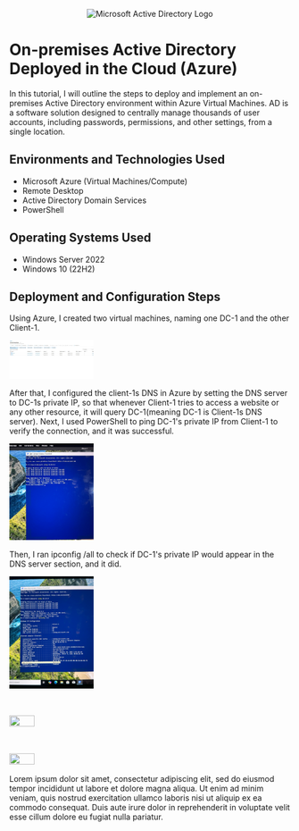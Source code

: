 <p align="center">
<img src="https://i.imgur.com/pU5A58S.png" alt="Microsoft Active Directory Logo"/>
</p>

<h1>On-premises Active Directory Deployed in the Cloud (Azure)</h1>
In this tutorial, I will outline the steps to deploy and implement an on-premises Active Directory environment within Azure Virtual Machines. AD is a software solution designed to centrally manage thousands of user accounts, including passwords, permissions, and other settings, from a single location.<br />


<h2>Environments and Technologies Used</h2>

- Microsoft Azure (Virtual Machines/Compute)
- Remote Desktop
- Active Directory Domain Services
- PowerShell

<h2>Operating Systems Used </h2>

- Windows Server 2022
- Windows 10 (22H2)


<h2>Deployment and Configuration Steps</h2> 

<p>
Using Azure, I created two virtual machines, naming one DC-1 and the other Client-1. <p><img src="Azure.jpg" height="30%" width="30%" alt="Azure"/> </p> After that, I configured the client-1s DNS in Azure by setting the DNS server to DC-1s private IP, so that whenever Client-1 tries to access a website or any other resource, it will query DC-1(meaning DC-1 is Client-1s DNS server). Next, I used PowerShell to ping DC-1's private IP from Client-1 to verify the connection, and it was successful. <p><img src="powershell.ping.jpg" height="30%" width="30%" alt="Ping"/></p> Then, I ran ipconfig /all to check if DC-1's private IP would appear in the DNS server section, and it did. <p><img src="DNS-IP.jpg" height="30%" width="30%" alt="DNS IP"/></p>
<br />

<p>
<img src="" height="30%" width="30%" alt=""/>
</p>

<p>

</p>
<br />

<p>
<img src="" height="300%" width="30%" alt=""/>
</p>
<p>
Lorem ipsum dolor sit amet, consectetur adipiscing elit, sed do eiusmod tempor incididunt ut labore et dolore magna aliqua. Ut enim ad minim veniam, quis nostrud exercitation ullamco laboris nisi ut aliquip ex ea commodo consequat. Duis aute irure dolor in reprehenderit in voluptate velit esse cillum dolore eu fugiat nulla pariatur.
</p>
<br />











<!--<h2>Video Demonstration</h2> - ### [YouTube: How to Deploy on-premises Active Directory within Azure Compute]--> 
<!--(https://www.youtube.com)<h2>High-Level Deployment and Configuration Steps</h2>

- Set-up Azure Vms
- Configure Vms
- Step 3
- Step 4
-->

